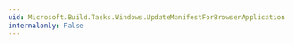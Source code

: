 ```yaml
---
uid: Microsoft.Build.Tasks.Windows.UpdateManifestForBrowserApplication.#ctor
internalonly: False
---
```


